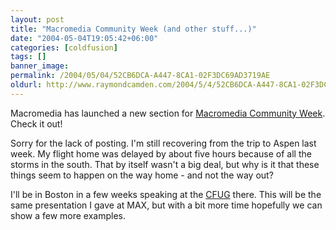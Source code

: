 ```yaml
---
layout: post
title: "Macromedia Community Week (and other stuff...)"
date: "2004-05-04T19:05:42+06:00"
categories: [coldfusion]
tags: []
banner_image: 
permalink: /2004/05/04/52CB6DCA-A447-8CA1-02F3DC69AD3719AE
oldurl: http://www.raymondcamden.com/2004/5/4/52CB6DCA-A447-8CA1-02F3DC69AD3719AE
---
```


Macromedia has launched a new section for <a href="http://www.macromedia.com/community">Macromedia Community Week</a>. Check it out!

Sorry for the lack of posting. I'm still recovering from the trip to Aspen last week. My flight home was delayed by about five hours because of all the storms in the south. That by itself wasn't a big deal, but why is it that these things seem to happen on the way home - and not the way out?

I'll be in Boston in a few weeks speaking at the <a href="http://www.bostoncfug.com">CFUG</a> there. This will be the same presentation I gave at MAX, but with a bit more time hopefully we can show a few more examples.